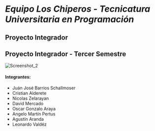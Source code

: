 # *Equipo Los Chiperos - Tecnicatura Universitaria en Programación*
## Proyecto Integrador
## Proyecto Integrador - Tercer Semestre  

![Screenshot_2](https://www.digitalbizmagazine.com/wp-content/uploads/2022/01/DB47_Mitek.jpg)


#### **Integrantes**:

- Juán José Barrios Schallmoser
- Cristian Alderete
- Nicolas Zelarayan
- David Mercado
- Oscar Gonzalo Araya
- Angelo Martín Pertus
- Agustín Aranda
- Leonardo Valdéz